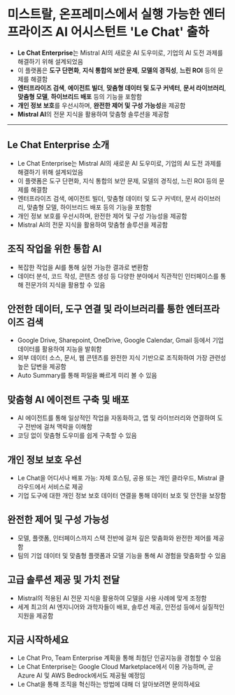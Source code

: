 # 미스트랄, 온프레미스에서 실행 가능한 엔터프라이즈 AI 어시스턴트 'Le Chat' 출하


* **Le Chat Enterprise**는 Mistral AI의 새로운 AI 도우미로, 기업의 AI 도전 과제를 해결하기 위해 설계되었음
* 이 플랫폼은 **도구 단편화**, **지식 통합의 보안 문제**, **모델의 경직성**, **느린 ROI** 등의 문제를 해결함
* **엔터프라이즈 검색**, **에이전트 빌더**, **맞춤형 데이터 및 도구 커넥터**, **문서 라이브러리**, **맞춤형 모델**, **하이브리드 배포** 등의 기능을 포함함
* **개인 정보 보호**를 우선시하며, **완전한 제어 및 구성 가능성**을 제공함
* **Mistral AI**의 전문 지식을 활용하여 맞춤형 솔루션을 제공함

---

Le Chat Enterprise 소개
---------------------

* Le Chat Enterprise는 Mistral AI의 새로운 AI 도우미로, 기업의 AI 도전 과제를 해결하기 위해 설계되었음
* 이 플랫폼은 도구 단편화, 지식 통합의 보안 문제, 모델의 경직성, 느린 ROI 등의 문제를 해결함
* 엔터프라이즈 검색, 에이전트 빌더, 맞춤형 데이터 및 도구 커넥터, 문서 라이브러리, 맞춤형 모델, 하이브리드 배포 등의 기능을 포함함
* 개인 정보 보호를 우선시하며, 완전한 제어 및 구성 가능성을 제공함
* Mistral AI의 전문 지식을 활용하여 맞춤형 솔루션을 제공함

조직 작업을 위한 통합 AI
---------------

* 복잡한 작업을 AI를 통해 실현 가능한 결과로 변환함
* 데이터 분석, 코드 작성, 콘텐츠 생성 등 다양한 분야에서 직관적인 인터페이스를 통해 전문가의 지식을 활용할 수 있음

안전한 데이터, 도구 연결 및 라이브러리를 통한 엔터프라이즈 검색
------------------------------------

* Google Drive, Sharepoint, OneDrive, Google Calendar, Gmail 등에서 기업 데이터를 활용하여 지능을 발휘함
* 외부 데이터 소스, 문서, 웹 콘텐츠를 완전한 지식 기반으로 조직화하여 가장 관련성 높은 답변을 제공함
* Auto Summary를 통해 파일을 빠르게 미리 볼 수 있음

맞춤형 AI 에이전트 구축 및 배포
-------------------

* AI 에이전트를 통해 일상적인 작업을 자동화하고, 앱 및 라이브러리와 연결하여 도구 전반에 걸쳐 맥락을 이해함
* 코딩 없이 맞춤형 도우미를 쉽게 구축할 수 있음

개인 정보 보호 우선
-----------

* Le Chat을 어디서나 배포 가능: 자체 호스팅, 공용 또는 개인 클라우드, Mistral 클라우드에서 서비스로 제공
* 기업 도구에 대한 개인 정보 보호 데이터 연결을 통해 데이터 보호 및 안전을 보장함

완전한 제어 및 구성 가능성
---------------

* 모델, 플랫폼, 인터페이스까지 스택 전반에 걸쳐 깊은 맞춤화와 완전한 제어를 제공함
* 팀의 기업 데이터 및 맞춤형 플랫폼과 모델 기능을 통해 AI 경험을 맞춤화할 수 있음

고급 솔루션 제공 및 가치 전달
-----------------

* Mistral의 적용된 AI 전문 지식을 활용하여 모델을 사용 사례에 맞게 조정함
* 세계 최고의 AI 엔지니어와 과학자들이 배포, 솔루션 제공, 안전성 등에서 실질적인 지원을 제공함

지금 시작하세요
--------

* Le Chat Pro, Team Enterprise 계획을 통해 최첨단 인공지능을 경험할 수 있음
* Le Chat Enterprise는 Google Cloud Marketplace에서 이용 가능하며, 곧 Azure AI 및 AWS Bedrock에서도 제공될 예정임
* Le Chat을 통해 조직을 혁신하는 방법에 대해 더 알아보려면 문의하세요

